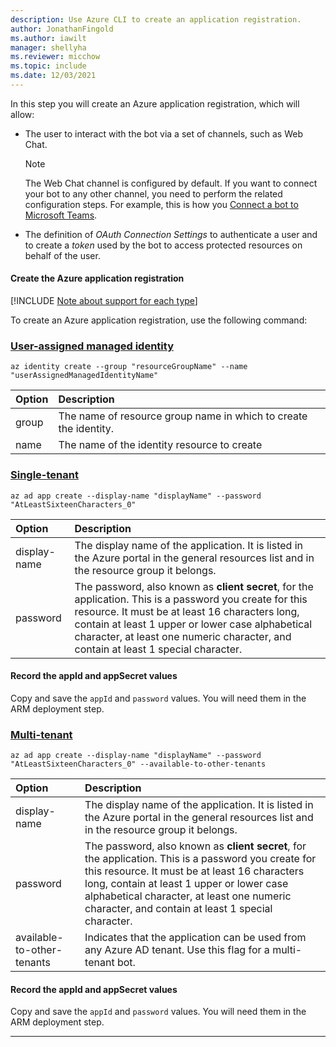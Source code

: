 ```yaml
---
description: Use Azure CLI to create an application registration.
author: JonathanFingold
ms.author: iawilt
manager: shellyha
ms.reviewer: micchow
ms.topic: include
ms.date: 12/03/2021
---
```


In this step you will create an Azure application registration, which will allow:

- The user to interact with the bot via a set of channels, such as Web Chat.

  > [!NOTE]
  > The Web Chat channel is configured by default. If you want to connect your bot to any other channel, you need to perform the related configuration steps. For example, this is how you [Connect a bot to Microsoft Teams](../../channel-connect-teams.md).  

- The definition of *OAuth Connection Settings* to authenticate a user and to create a *token* used by the bot to access protected resources on behalf of the user.

#### Create the Azure application registration

[!INCLUDE [Note about support for each type](../azure-bot-resource/identity-app-type-support.md)]

To create an Azure application registration, use the following command:

### [User-assigned managed identity](#tab/userassigned)

```azurecli
az identity create --group "resourceGroupName" --name "userAssignedManagedIdentityName"
```

| Option   | Description |
|:---------|:------------|
| group | The name of resource group name in which to create the identity. |
| name | The name of the identity resource to create |

### [Single-tenant](#tab/singletenant)

```azurecli
az ad app create --display-name "displayName" --password "AtLeastSixteenCharacters_0"
```

| Option   | Description |
|:---------|:------------|
| display-name | The display name of the application. It is listed in the Azure portal in the general resources list and in the resource group it belongs.|
| password | The password, also known as **client secret**, for the application. This is a password you create for this resource. It must be at least 16 characters long, contain at least 1 upper or lower case alphabetical character, at least one numeric character, and contain at least 1 special character.|

#### Record the appId and appSecret values

Copy and save the `appId` and `password` values. You will need them in the ARM deployment step.

### [Multi-tenant](#tab/multitenant)

```azurecli
az ad app create --display-name "displayName" --password "AtLeastSixteenCharacters_0" --available-to-other-tenants
```

| Option   | Description |
|:---------|:------------|
| display-name | The display name of the application. It is listed in the Azure portal in the general resources list and in the resource group it belongs.|
| password | The password, also known as **client secret**, for the application. This is a password you create for this resource. It must be at least 16 characters long, contain at least 1 upper or lower case alphabetical character, at least one numeric character, and contain at least 1 special character.|
| available-to-other-tenants| Indicates that the application can be used from any Azure AD tenant. Use this flag for a multi-tenant bot.|

#### Record the appId and appSecret values

Copy and save the `appId` and `password` values. You will need them in the ARM deployment step.

---
